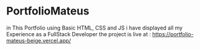 # PortfolioMateus
in This Portfolio using Basic HTML, CSS and JS i have displayed all my Experience as a FullStack Developer
the project is live at : https://portfolio-mateus-beige.vercel.app/
